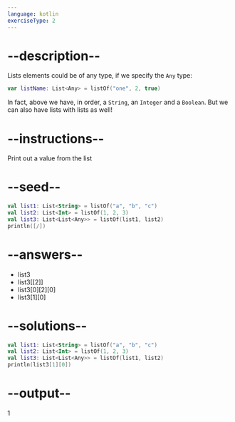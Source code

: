 ```yaml
---
language: kotlin
exerciseType: 2
---
```


# --description--

Lists elements could be of any type, if we specify the `Any` type:
```kotlin
var listName: List<Any> = listOf("one", 2, true)
```
In fact, above we have, in order, a `String`, an `Integer` and a `Boolean`.
But we can also have lists with lists as well!

# --instructions--

Print out a value from the list

# --seed--

```kotlin
val list1: List<String> = listOf("a", "b", "c")
val list2: List<Int> = listOf(1, 2, 3)
val list3: List<List<Any>> = listOf(list1, list2)
println([/])
```

# --answers--

- list3
- list3[[2]]
- list3[0][2][0]
- list3[1][0]

# --solutions--

```kotlin
val list1: List<String> = listOf("a", "b", "c")
val list2: List<Int> = listOf(1, 2, 3)
val list3: List<List<Any>> = listOf(list1, list2)
println(list3[1][0])
```

# --output--

1
